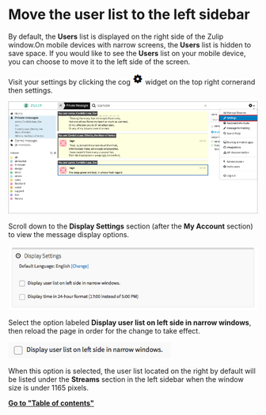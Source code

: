 # Move the user list to the left sidebar

By default, the **Users** list is displayed on the right side
of the Zulip window.On mobile devices with narrow screens,
the **Users** list is hidden to save space.
If you would like to see the **Users** list on your mobile device,
you can choose to move it to the left side of the screen.

Visit your settings by clicking the cog
![Cog](/static/images/help/cog.png)
widget on the top right cornerand then settings.

![Settings](/static/images/help/settings-dropdown-menu.png)

Scroll down to the **Display Settings** section
(after the **My Account** section) to view the message display options.

![Message Display](/static/images/help/message-display-settings.png)

Select the option labeled **Display user list on left side in narrow windows**,
then reload the page in order for the change to take effect.

![Display user list on left side in narrow windows option](/static/images/help/user-list-left.png)

When this option is selected, the user list located on the right by default
will be listed under the **Streams** section in the left sidebar
when the window size is under 1165 pixels.

**[Go to "Table of contents"](/help/#using-zulip)**

